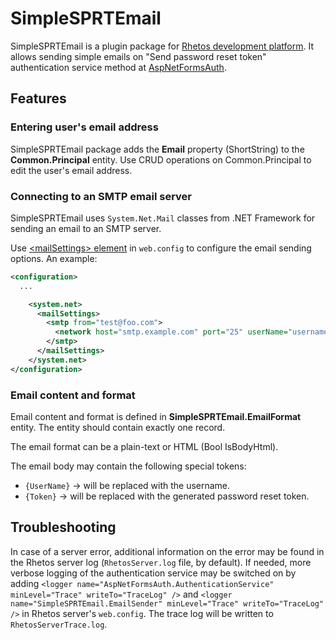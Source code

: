 # SimpleSPRTEmail

SimpleSPRTEmail is a plugin package for [Rhetos development platform](https://github.com/Rhetos/Rhetos).
It allows sending simple emails on "Send password reset token" authentication service method at [AspNetFormsAuth](https://github.com/Rhetos/AspNetFormsAuth).

## Features

### Entering user's email address

SimpleSPRTEmail package adds the **Email** property (ShortString) to the **Common.Principal** entity. Use CRUD operations on Common.Principal to edit the user's email address.

### Connecting to an SMTP email server

SimpleSPRTEmail uses `System.Net.Mail` classes from .NET Framework for sending an email to an SMTP server.

Use [&lt;mailSettings&gt; element](http://msdn.microsoft.com/en-us/library/w355a94k%28v=vs.100%29.aspx) in `web.config` to configure the email sending options. An example:

```XML
<configuration>
  ...

    <system.net>
      <mailSettings>
        <smtp from="test@foo.com">
          <network host="smtp.example.com" port="25" userName="username1" password="secret1" defaultCredentials="true" />
        </smtp>
      </mailSettings>
    </system.net>
</configuration>
```

### Email content and format

Email content and format is defined in **SimpleSPRTEmail.EmailFormat** entity. The entity should contain exactly one record.

The email format can be a plain-text or HTML (Bool IsBodyHtml).

The email body may contain the following special tokens:

* `{UserName}` -> will be replaced with the username.
* `{Token}` -> will be replaced with the generated password reset token.

## Troubleshooting

In case of a server error, additional information on the error may be found in the Rhetos server log (`RhetosServer.log` file, by default).
If needed, more verbose logging of the authentication service may be switched on by adding
`<logger name="AspNetFormsAuth.AuthenticationService" minLevel="Trace" writeTo="TraceLog" />`
and `<logger name="SimpleSPRTEmail.EmailSender" minLevel="Trace" writeTo="TraceLog" />`
in Rhetos server's `web.config`. The trace log will be written to `RhetosServerTrace.log`.
